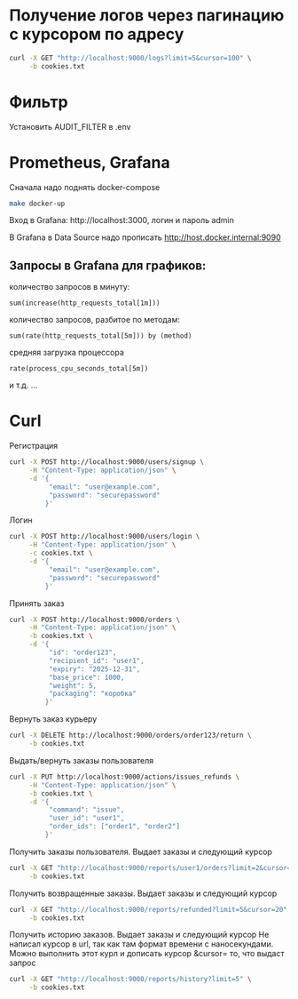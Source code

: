 # Получение логов через пагинацию с курсором по адресу


```sh
curl -X GET "http://localhost:9000/logs?limit=5&cursor=100" \
     -b cookies.txt
```

# Фильтр

Установить AUDIT_FILTER в .env

# Prometheus, Grafana

Сначала надо поднять docker-compose 

```sh
make docker-up
```

Вход в Grafana: http://localhost:3000, логин и пароль admin

В Grafana в Data Source надо прописать http://host.docker.internal:9090 

## Запросы в Grafana для графиков:

количество запросов в минуту:
```
sum(increase(http_requests_total[1m]))
```

количество запросов, разбитое по методам:
```
sum(rate(http_requests_total[5m])) by (method)
```

средняя загрузка процессора
```
rate(process_cpu_seconds_total[5m])
```

и т.д. ...

# Curl

Регистрация
```sh
curl -X POST http://localhost:9000/users/signup \
     -H "Content-Type: application/json" \
     -d '{
          "email": "user@example.com",
          "password": "securepassword"
         }'

```

Логин
```sh
curl -X POST http://localhost:9000/users/login \
     -H "Content-Type: application/json" \
     -c cookies.txt \
     -d '{
          "email": "user@example.com",
          "password": "securepassword"
         }'
```

Принять заказ
```sh
curl -X POST http://localhost:9000/orders \
     -H "Content-Type: application/json" \
     -b cookies.txt \
     -d '{
          "id": "order123",
          "recipient_id": "user1",
          "expiry": "2025-12-31",
          "base_price": 1000,
          "weight": 5,
          "packaging": "коробка"
         }'
```

Вернуть заказ курьеру
```sh
curl -X DELETE http://localhost:9000/orders/order123/return \
     -b cookies.txt
```

Выдать/вернуть заказы пользователя
```sh
curl -X PUT http://localhost:9000/actions/issues_refunds \
     -H "Content-Type: application/json" \
     -b cookies.txt \
     -d '{
          "command": "issue",
          "user_id": "user1",
          "order_ids": ["order1", "order2"]
         }'
```


Получить заказы пользователя. Выдает заказы и следующий курсор
```sh
curl -X GET "http://localhost:9000/reports/user1/orders?limit=2&cursor=10&status=stored" \
     -b cookies.txt
```

Получить возвращенные заказы. Выдает заказы и следующий курсор
```sh
curl -X GET "http://localhost:9000/reports/refunded?limit=5&cursor=20" \
     -b cookies.txt
```

Получить историю заказов. Выдает заказы и следующий курсор
Не написал курсор в url, так как там формат времени с наносекундами. Можно выполнить этот курл и дописать курсор
&cursor= то, что выдаст запрос
```sh
curl -X GET "http://localhost:9000/reports/history?limit=5" \
     -b cookies.txt
```

